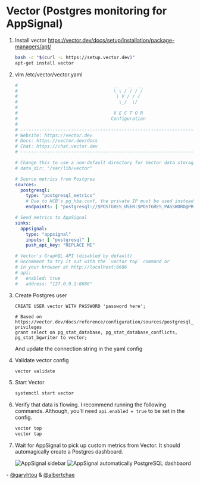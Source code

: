 # Vector (Postgres monitoring for AppSignal)

1. Install vector
   https://vector.dev/docs/setup/installation/package-managers/apt/
   ```bash
   bash -c "$(curl -L https://setup.vector.dev)"
   apt-get install vector
   ```

2. vim /etc/vector/vector.yaml
   ```yaml
   #                                    __   __  __
   #                                    \ \ / / / /
   #                                     \ V / / /
   #                                      \_/  \/
   #
   #                                    V E C T O R
   #                                   Configuration
   #
   # ------------------------------------------------------------------------------
   # Website: https://vector.dev
   # Docs: https://vector.dev/docs
   # Chat: https://chat.vector.dev
   # ------------------------------------------------------------------------------
   
   # Change this to use a non-default directory for Vector data storage:
   # data_dir: "/var/lib/vector"
   
   # Source metrics from Postgres
   sources:
     postgresql:
       type: "postgresql_metrics"
       # Due to HCB's pg_hba.conf, the private IP must be used instead of localhost
       endpoints: [ "postgresql://$POSTGRES_USER:$POSTGRES_PASSWORD@PRIVATE_IP:5432/$POSTGRES_DB" ]
   
   # Send metrics to AppSignal
   sinks:
     appsignal:
       type: "appsignal"
       inputs: [ "postgresql" ]
       push_api_key: "REPLACE ME"
   
   # Vector's GraphQL API (disabled by default)
   # Uncomment to try it out with the `vector top` command or
   # in your browser at http://localhost:8686
   # api:
   #   enabled: true
   #   address: "127.0.0.1:8686"
   ```

3. Create Postgres user
   ```
   CREATE USER vector WITH PASSWORD 'password here';
   
   # Based on https://vector.dev/docs/reference/configuration/sources/postgresql_metrics/#required-privileges
   grant select on pg_stat_database, pg_stat_database_conflicts, pg_stat_bgwriter to vector;
   ```
   And update the connection string in the yaml config
4. Validate vector config
   ```bash
   vector validate
   ```

5. Start Vector
   ```bash
   systemctl start vector
   ```

6. Verify that data is flowing.
   I recommend running the following commands. Although, you'll need
   `api.enabled = true` to be set in the config.
   ```bash
   vector top
   vector tap
   ```

7. Wait for AppSignal to pick up custom metrics from Vector. It should
   automagically create a Postgres dashboard.

   ![AppSignal sidebar](https://hc-cdn.hel1.your-objectstorage.com/s/v3/f8d29276865f37c091d9f8d7e46d3586877b2970_image.png)
   ![AppSignal automatically PostgreSQL dashbaord](https://hc-cdn.hel1.your-objectstorage.com/s/v3/43730e54bc305ea2bce6b7e6d82c200889bc3b90_image.png)

\- [@garyhtou](https://garytou.com) & [@albertchae](https://github.com/albertchae)
